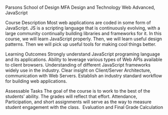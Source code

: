 Parsons School of Design
MFA Design and Technology
Web Advanced, JavaScript

Course Description
Most web applications are coded in some form of JavaScript. JS is a scripting language that is continuously evolving, with a large community continually building libraries and frameworks for it.
In this course, we will learn JavaScript properly. Then, we will learn useful design patterns. Then we will pick up useful tools for making cool things better.

Learning Outcomes
Strongly understand JavaScript programing language and its applications.
Ability to leverage various types of Web APIs available to client browsers.
Understanding of different JavaScript frameworks widely use in the industry.
Clear insight on Client/Server Architecture, communication with Web Servers.
Establish an industry standard workflow for building web applications.

Assessable Tasks
The goal of the course is to work to the best of the students’ ability. The grades will reflect that effort. Attendance, Participation, and short assignments will serve as the way to measure student engagement with the class. 
Evaluation and Final Grade Calculation

